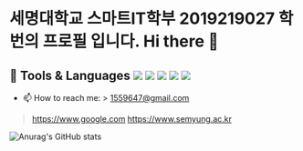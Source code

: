 # 세명대학교 스마트IT학부 2019219027 학번의 프로필 입니다. Hi there 👋

## 🔭  Tools & Languages <img src="https://img.shields.io/badge/JAVA-007396?style=for-the-badge&logo=java&logoColor=white"> <img src="https://img.shields.io/badge/MySQL-4479A1?style=for-the-badge&logo=MySQL&logoColor=white"> <img src="https://img.shields.io/badge/github-181717?style=for-the-badge&logo=github&logoColor=white">  <img src="https://img.shields.io/badge/cplusplus-#E61845?style=for-the-badge&logo=cplusplus&logoColor=white">   <img src="https://img.shields.io/badge/Android-3DDC84?style=for-the-badge&logo=Android&logoColor=white"/>


- 📫 How to reach me: > 1559647@gmail.com
> https://www.google.com
> https://www.semyung.ac.kr

![Anurag's GitHub stats](https://github-readme-stats.vercel.app/api?username=7illusion&show_icons=true&theme=radical)
